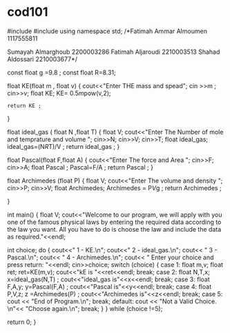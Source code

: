 # cod101
#include <iostream>
#include <cmath>
using namespace std;
/*Fatimah Ammar Almoumen
1117555811

Sumayah Almarghoub
2200003286
 Fatimah Aljaroudi 
2210003513
Shahad Aldossari
2210003677*/

const float g =9.8 ;
const float R=8.31; 


float KE(float m , float v)
{
    cout<<"Enter THE mass and spead";
    cin >>m ;
    cin>>v;
    float KE;
    KE= 0.5*m*pow(v,2);
    
    return KE ;
}

float ideal_gas ( float N ,float T)
{
    float V;
    cout<<"Enter The Number of mole and temprature and volume ";
    cin>>N;
    cin>>V;
cin>>T;
    float ideal_gas;
    ideal_gas=(N*R*T)/V ;
    return ideal_gas ;
}
 
float Pascal(float F,float A)
{ 
    cout<<"Enter The force and Area ";
    cin>>F;
    cin>>A;
    float Pascal ;
    Pascal=F/A ;
    return Pascal ;
}

float Archimedes (float P)
{
    float V;
    cout<<"Enter The volume and  density ";
    cin>>P;
    cin>>V;
    float Archimedes;
    Archimedes = P*V*g ;
    return Archimedes ; 
    
}
    

int main()
{
    float V;
    cout<<"Welcome to our program, we will apply with you one of the famous physical laws by entering the required data according to the law you want. All you have to do is choose the law and include the data as required."<<endl;

 int choice;
do
{
cout<<" 1 - KE.\n";
cout<<" 2 - ideal_gas.\n";
cout<< " 3 - Pascal.\n";
cout<< " 4 - Archimedes.\n";
cout<< " Enter your choice and press return: "<<endl;
cin>>choice;
switch (choice)
{
case 1:
float m,v;
float ret;
ret=KE(m,v);
cout<<"kE is "<<ret<<endl;
break;
case 2:
float N,T,x;
x=ideal_gas(N,T) ;
cout<<"ideal_gas is"<<x<<endl;
break;
case 3:
float F,A,y;
y=Pascal(F,A) ;
cout<<"Pascal is"<<y<<endl;
break;
case 4:
float P,V,z;
z =Archimedes(P) ;
cout<<"Archimedes is"<<z<<endl;
break;
case 5:
cout << "End of Program.\n";
break;
default:
cout << "Not a Valid Choice. \n"<< "Choose again.\n";
break;
}
}
while (choice !=5);


return 0;
}

